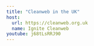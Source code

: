 ```yaml
---
title: "Cleanweb in the UK"
host:
  url: https://cleanweb.org.uk
  name: Ignite Cleanweb
youtube: j68tLsRRJ90
---
```


